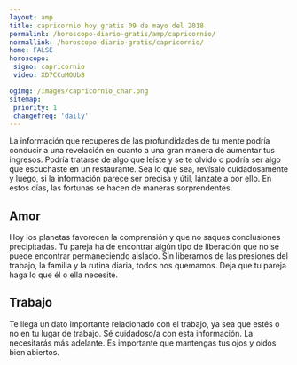 ```yaml
---
layout: amp
title: capricornio hoy gratis 09 de mayo del 2018 
permalink: /horoscopo-diario-gratis/amp/capricornio/
normallink: /horoscopo-diario-gratis/capricornio/
home: FALSE
horoscopo:
 signo: capricornio
 video: XD7CCuMOUb8

ogimg: /images/capricornio_char.png
sitemap:
 priority: 1
 changefreq: 'daily'
---
```



La información que recuperes de las profundidades de tu mente podría conducir a una revelación en cuanto a una gran manera de aumentar tus ingresos. Podría tratarse de algo que leíste y se te olvidó o podría ser algo que escuchaste en un restaurante. Sea lo que sea, revísalo cuidadosamente y luego, si la información parece ser precisa y útil, lánzate a por ello. En estos días, las fortunas se hacen de maneras sorprendentes.

## Amor

Hoy los planetas favorecen la comprensión y que no saques conclusiones precipitadas. Tu pareja ha de encontrar algún tipo de liberación que no se puede encontrar permaneciendo aislado. Sin liberarnos de las presiones del trabajo, la familia y la rutina diaria, todos nos quemamos. Deja que tu pareja haga lo que él o ella necesite.

## Trabajo

Te llega un dato importante relacionado con el trabajo, ya sea que estés o no en tu lugar de trabajo. Sé cuidadoso/a con esta información. La necesitarás más adelante. Es importante que mantengas tus ojos y oídos bien abiertos.